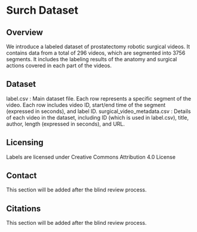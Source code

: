 # Surch Dataset

## Overview

We introduce a labeled dataset of prostatectomy robotic surgical videos. It contains data from a total of 296 videos, which are segmented into 3756 segments. It includes the labeling results of the anatomy and surgical actions covered in each part of the videos.

## Dataset

label.csv : Main dataset file. Each row represents a specific segment of the video. Each row includes video ID, start/end time of the segment (expressed in seconds), and label ID.
surgical_video_metadata.csv : Details of each video in the dataset, including ID (which is used in label.csv), title, author, length (expressed in seconds), and URL.

## Licensing

Labels are licensed under Creative Commons Attribution 4.0 License

## Contact

This section will be added after the blind review process.

## Citations

This section will be added after the blind review process.
